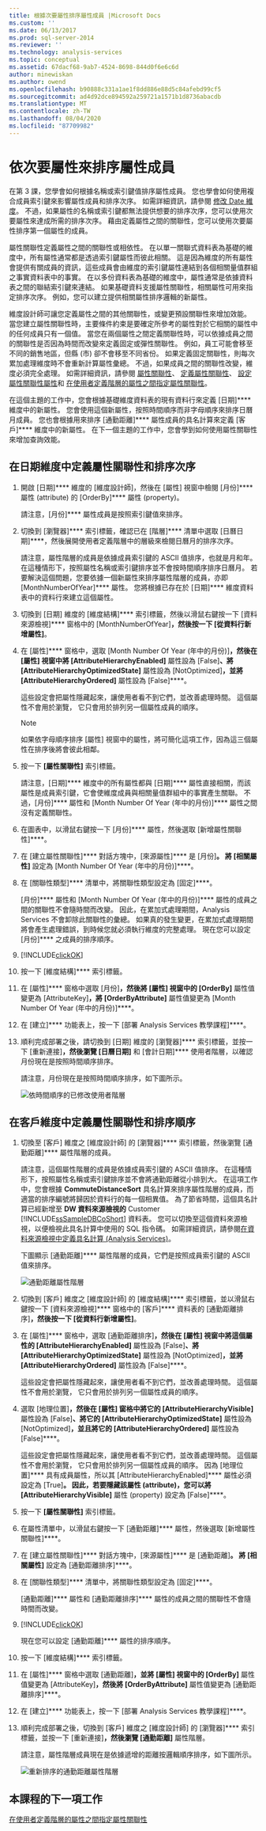 ```yaml
---
title: 根據次要屬性排序屬性成員 |Microsoft Docs
ms.custom: ''
ms.date: 06/13/2017
ms.prod: sql-server-2014
ms.reviewer: ''
ms.technology: analysis-services
ms.topic: conceptual
ms.assetid: 67dacf68-9ab7-4524-8698-844d0f6e6c6d
author: minewiskan
ms.author: owend
ms.openlocfilehash: b90888c331a1ae1f8dd886e88d5c84afebd99cf5
ms.sourcegitcommit: ad4d92dce894592a259721a1571b1d8736abacdb
ms.translationtype: MT
ms.contentlocale: zh-TW
ms.lasthandoff: 08/04/2020
ms.locfileid: "87709982"
---
```

# <a name="sorting-attribute-members-based-on-a-secondary-attribute"></a>依次要屬性來排序屬性成員
  在第 3 課，您學會如何根據名稱或索引鍵值排序屬性成員。 您也學會如何使用複合成員索引鍵來影響屬性成員和排序次序。 如需詳細資訊，請參閱 [修改 Date 維度](lesson-3-4-modifying-the-date-dimension.md)。 不過，如果屬性的名稱或索引鍵都無法提供想要的排序次序，您可以使用次要屬性來達成所需的排序次序。 藉由定義屬性之間的關聯性，您可以使用次要屬性排序第一個屬性的成員。  
  
 屬性關聯性定義屬性之間的關聯性或相依性。 在以單一關聯式資料表為基礎的維度中，所有屬性通常都是透過索引鍵屬性而彼此相關。 這是因為維度的所有屬性會提供有關成員的資訊，這些成員會由維度的索引鍵屬性連結到各個相關量值群組之事實資料表中的事實。 在以多份資料表為基礎的維度中，屬性通常是依據資料表之間的聯結索引鍵來連結。 如果基礎資料支援屬性關聯性，相關屬性可用來指定排序次序。 例如，您可以建立提供相關屬性排序邏輯的新屬性。  
  
 維度設計師可讓您定義屬性之間的其他關聯性，或變更預設關聯性來增加效能。 當您建立屬性關聯性時，主要條件約束是要確定所參考的屬性對於它相關的屬性中的任何成員只有一個值。 當您在兩個屬性之間定義關聯性時，可以依據成員之間的關聯性是否因為時間而改變來定義固定或彈性關聯性。 例如，員工可能會移至不同的銷售地區，但縣 (市) 卻不會移至不同省份。 如果定義固定關聯性，則每次累加處理維度時不會重新計算屬性彙總。 不過，如果成員之間的關聯性改變，維度必須完全處理。 如需詳細資訊，請參閱 [屬性關聯性](multidimensional-models-olap-logical-dimension-objects/attribute-relationships.md)、 [定義屬性關聯性](multidimensional-models/attribute-relationships-define.md)、 [設定屬性關聯性屬性](multidimensional-models/attribute-relationships-configure-attribute-properties.md)和 [在使用者定義階層的屬性之間指定屬性關聯性](4-6-specifying-attribute-relationships-in-user-defined-hierarchy.md)。  
  
 在這個主題的工作中，您會根據基礎維度資料表的現有資料行來定義 [日期]**** 維度中的新屬性。 您會使用這個新屬性，按照時間順序而非字母順序來排序日曆月成員。 您也會根據用來排序 [通勤距離]**** 屬性成員的具名計算來定義 [客戶]**** 維度中的新屬性。 在下一個主題的工作中，您會學到如何使用屬性關聯性來增加查詢效能。  
  
## <a name="defining-an-attribute-relationship-and-sort-order-in-the-date-dimension"></a>在日期維度中定義屬性關聯性和排序次序  
  
1.  開啟 [日期]**** 維度的 [維度設計師]，然後在 [屬性] 視窗中檢閱 [月份]**** 屬性 (attribute) 的 [OrderBy]**** 屬性 (property)。  
  
     請注意，[月份]**** 屬性成員是按照索引鍵值來排序。  
  
2.  切換到 [瀏覽器]**** 索引標籤，確認已在 [階層]**** 清單中選取 [日曆日期]****，然後展開使用者定義階層中的層級來檢閱日曆月的排序次序。  
  
     請注意，屬性階層的成員是依據成員索引鍵的 ASCII 值排序，也就是月和年。 在這種情形下，按照屬性名稱或索引鍵排序並不會按時間順序排序日曆月。 若要解決這個問題，您要依據一個新屬性來排序屬性階層的成員，亦即 [MonthNumberOfYear]**** 屬性。 您將根據已存在於 [日期]**** 維度資料表中的資料行來建立這個屬性。  
  
3.  切換到 [日期] 維度的 [維度結構]**** 索引標籤，然後以滑鼠右鍵按一下 [資料來源檢視]**** 窗格中的 [MonthNumberOfYear]****，然後按一下 [從資料行新增屬性]****。  
  
4.  在 [屬性]**** 窗格中，選取 [Month Number Of Year (年中的月份)]****，然後在 [屬性] 視窗中將 [AttributeHierarchyEnabled]**** 屬性設為 [False]****、將 [AttributeHierarchyOptimizedState]**** 屬性設為 [NotOptimized]****，並將 [AttributeHierarchyOrdered]**** 屬性設為 [False]****。  
  
     這些設定會把屬性隱藏起來，讓使用者看不到它們，並改善處理時間。 這個屬性不會用於瀏覽， 它只會用於排列另一個屬性成員的順序。  
  
    > [!NOTE]  
    >  如果依字母順序排序 [屬性] 視窗中的屬性，將可簡化這項工作，因為這三個屬性在排序後將會彼此相鄰。  
  
5.  按一下 **[屬性關聯性]** 索引標籤。  
  
     請注意，[日期]**** 維度中的所有屬性都與 [日期]**** 屬性直接相關，而該屬性是成員索引鍵，它會使維度成員與相關量值群組中的事實產生關聯。 不過，[月份]**** 屬性和 [Month Number Of Year (年中的月份)]**** 屬性之間沒有定義關聯性。  
  
6.  在圖表中，以滑鼠右鍵按一下 [月份]**** 屬性，然後選取 [新增屬性關聯性]****。  
  
7.  在 [建立屬性關聯性]**** 對話方塊中，[來源屬性]**** 是 [月份]****。 將 [相關屬性]**** 設定為 [Month Number Of Year (年中的月份)]****。  
  
8.  在 [關聯性類型]**** 清單中，將關聯性類型設定為 [固定]****。  
  
     [月份]**** 屬性和 [Month Number Of Year (年中的月份)]**** 屬性的成員之間的關聯性不會隨時間而改變。 因此，在累加式處理期間，Analysis Services 不會卸除此關聯性的彙總。 如果真的發生變更，在累加式處理期間將會產生處理錯誤，到時候您就必須執行維度的完整處理。 現在您可以設定 [月份]**** 之成員的排序順序。  
  
9. [!INCLUDE[clickOK](../includes/clickok-md.md)]  
  
10. 按一下 [維度結構]**** 索引標籤。  
  
11. 在 [屬性]**** 窗格中選取 [月份]****，然後將 [屬性] 視窗中的 [OrderBy]**** 屬性值變更為 [AttributeKey]****，將 [OrderByAttribute]**** 屬性值變更為 [Month Number Of Year (年中的月份)]****。  
  
12. 在 [建立]**** 功能表上，按一下 [部署 Analysis Services 教學課程]****。  
  
13. 順利完成部署之後，請切換到 [日期] 維度的 [瀏覽器]**** 索引標籤，並按一下 [重新連接]****，然後瀏覽 [日曆日期]**** 和 [會計日期]**** 使用者階層，以確認月份現在是按照時間順序排序。  
  
     請注意，月份現在是按照時間順序排序，如下圖所示。  
  
     ![依時間順序的已修改使用者階層](../../2014/tutorials/media/l4-memberproperties-3.gif "依時間順序的已修改使用者階層")  
  
## <a name="defining-attribute-relationships-and-sort-order-in-the-customer-dimension"></a>在客戶維度中定義屬性關聯性和排序順序  
  
1.  切換至 [客戶] 維度之 [維度設計師] 的 [瀏覽器]**** 索引標籤，然後瀏覽 [通勤距離]**** 屬性階層的成員。  
  
     請注意，這個屬性階層的成員是依據成員索引鍵的 ASCII 值排序。 在這種情形下，按照屬性名稱或索引鍵排序並不會將通勤距離從小排到大。 在這項工作中，您會根據 **CommuteDistanceSort** 具名計算來排序屬性階層的成員，而適當的排序編號將歸因於資料行的每一個相異值。 為了節省時間，這個具名計算已經新增至 **DW 資料來源檢視的** Customer [!INCLUDE[ssSampleDBCoShort](../includes/sssampledbcoshort-md.md)] 資料表。 您可以切換至這個資料來源檢視，以便檢視此具名計算中使用的 SQL 指令碼。 如需詳細資訊，請參閱[在資料來源檢視中定義具名計算 &#40;Analysis Services&#41;](multidimensional-models/define-named-calculations-in-a-data-source-view-analysis-services.md)。  
  
     下圖顯示 [通勤距離]**** 屬性階層的成員，它們是按照成員索引鍵的 ASCII 值來排序。  
  
     ![通勤距離屬性階層](../../2014/tutorials/media/l4-memberproperties-4.gif "通勤距離屬性階層")  
  
2.  切換到 [客戶] 維度之 [維度設計師] 的 [維度結構]**** 索引標籤，並以滑鼠右鍵按一下 [資料來源檢視]**** 窗格中的 [客戶]**** 資料表的 [通勤距離排序]****，然後按一下 [從資料行新增屬性]****。  
  
3.  在 [屬性]**** 窗格中，選取 [通勤距離排序]****，然後在 [屬性] 視窗中將這個屬性的 [AttributeHierarchyEnabled]**** 屬性設為 [False]****、將 [AttributeHierarchyOptimizedState]**** 屬性設為 [NotOptimized]****，並將 [AttributeHierarchyOrdered]**** 屬性設為 [False]****。  
  
     這些設定會把屬性隱藏起來，讓使用者看不到它們，並改善處理時間。 這個屬性不會用於瀏覽， 它只會用於排列另一個屬性成員的順序。  
  
4.  選取 [地理位置]****，然後在 [屬性] 窗格中將它的 [AttributeHierarchyVisible]**** 屬性設為 [False]****、將它的 [AttributeHierarchyOptimizedState]**** 屬性設為 [NotOptimized]****，並且將它的 [AttributeHierarchyOrdered]**** 屬性設為 [False]****。  
  
     這些設定會把屬性隱藏起來，讓使用者看不到它們，並改善處理時間。 這個屬性不會用於瀏覽， 它只會用於排列另一個屬性成員的順序。 因為 [地理位置]**** 具有成員屬性，所以其 [AttributeHierarchyEnabled]**** 屬性必須設定為 [True]****。 因此，若要隱藏該屬性 (attribute)，您可以將 [AttributeHierarchyVisible]**** 屬性 (property) 設定為 [False]****。  
  
5.  按一下 **[屬性關聯性]** 索引標籤。  
  
6.  在屬性清單中，以滑鼠右鍵按一下 [通勤距離]**** 屬性，然後選取 [新增屬性關聯性]****。  
  
7.  在 [建立屬性關聯性]**** 對話方塊中，[來源屬性]**** 是 [通勤距離]****。 將 [相關屬性]**** 設定為 [通勤距離排序]****。  
  
8.  在 [關聯性類型]**** 清單中，將關聯性類型設定為 [固定]****。  
  
     [通勤距離]**** 屬性和 [通勤距離排序]**** 屬性的成員之間的關聯性不會隨時間而改變。  
  
9. [!INCLUDE[clickOK](../includes/clickok-md.md)]  
  
     現在您可以設定 [通勤距離]**** 屬性的排序順序。  
  
10. 按一下 [維度結構]**** 索引標籤。  
  
11. 在 [屬性]**** 窗格中選取 [通勤距離]****，並將 [屬性] 視窗中的 [OrderBy]**** 屬性值變更為 [AttributeKey]****，然後將 [OrderByAttribute]**** 屬性值變更為 [通勤距離排序]****。  
  
12. 在 [建立]**** 功能表上，按一下 [部署 Analysis Services 教學課程]****。  
  
13. 順利完成部署之後，切換到 [客戶] 維度之 [維度設計師] 的 [瀏覽器]**** 索引標籤，並按一下 [重新連接]****，然後瀏覽 [通勤距離]**** 屬性階層。  
  
     請注意，屬性階層成員現在是依據遞增的距離按邏輯順序排序，如下圖所示。  
  
     ![重新排序的通勤距離屬性階層](../../2014/tutorials/media/l4-memberproperties-5.gif "重新排序的通勤距離屬性階層")  
  
## <a name="next-task-in-lesson"></a>本課程的下一項工作  
 [在使用者定義階層的屬性之間指定屬性關聯性](4-6-specifying-attribute-relationships-in-user-defined-hierarchy.md)  
  
  

